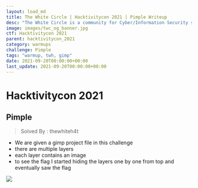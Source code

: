 ```yaml
---
layout: load_md
title: The White Circle | Hacktivitycon 2021 | Pimple Writeup
desc: "The White Circle is a community for Cyber/Information Security students, enthusiasts and professionals. You can discuss anything related to Security, share your knowledge with others, get help when you need it and proceed further in your journey with amazing people from all over the world."
image: images/twc_og_banner.jpg
ctf: Hacktivitycon 2021
parent: hacktivitycon_2021
category: warmups
challenge: Pimple
tags: "warmup, twh, gimp"
date: 2021-09-20T00:00:00+00:00
last_update: 2021-09-20T00:00:00+00:00
---
```


<h1 class="heading card-title white-text">Hacktivitycon 2021</h1>



## Pimple
> Solved By : thewhiteh4t


- We are given a gimp project file in this challenge
- there are multiple layers
- each layer contains an image
- to see the flag I started hiding the layers one by one from top and eventually saw the flag


![](https://i.imgur.com/JTQSPdT.png)




